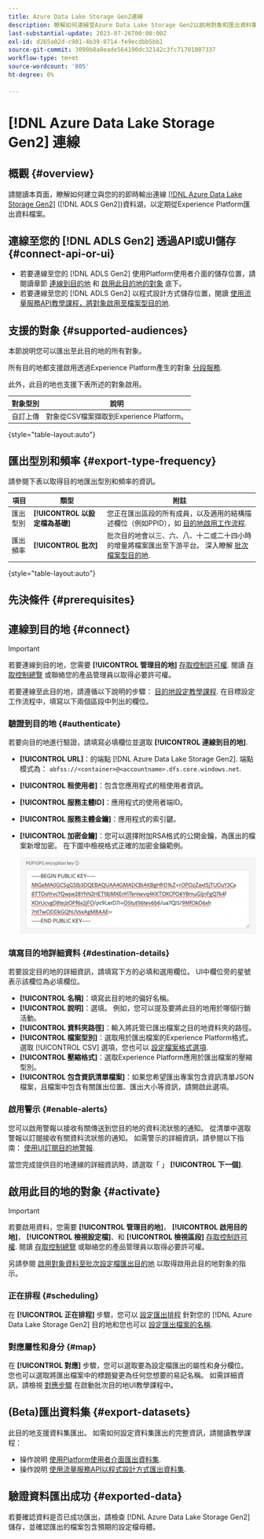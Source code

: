 ```yaml
---
title: Azure Data Lake Storage Gen2連線
description: 瞭解如何連線至Azure Data Lake Storage Gen2以啟用對象和匯出資料集。
last-substantial-update: 2023-07-26T00:00:00Z
exl-id: d265a02d-c901-4b39-8714-fe9ecdbb5bb1
source-git-commit: 3090b8a8eade564190dc32142c3fc71701007337
workflow-type: tm+mt
source-wordcount: '805'
ht-degree: 0%

---
```


# [!DNL Azure Data Lake Storage Gen2] 連線

## 概觀 {#overview}

請閱讀本頁面，瞭解如何建立與您的的即時輸出連線 [[!DNL Azure Data Lake Storage Gen2]](https://learn.microsoft.com/en-us/azure/storage/blobs/data-lake-storage-introduction) ([!DNL ADLS Gen2])資料湖，以定期從Experience Platform匯出資料檔案。

## 連線至您的 [!DNL ADLS Gen2] 透過API或UI儲存 {#connect-api-or-ui}

* 若要連線至您的 [!DNL ADLS Gen2] 使用Platform使用者介面的儲存位置，請閱讀章節 [連線到目的地](#connect) 和 [啟用此目的地的對象](#activate) 底下。
* 若要連線至您的 [!DNL ADLS Gen2] 以程式設計方式儲存位置，閱讀 [使用流量服務API教學課程，將對象啟用至檔案型目的地](../../api/activate-segments-file-based-destinations.md).

## 支援的對象 {#supported-audiences}

本節說明您可以匯出至此目的地的所有對象。

所有目的地都支援啟用透過Experience Platform產生的對象 [分段服務](../../../segmentation/home.md).

此外，此目的地也支援下表所述的對象啟用。

| 對象型別 | 說明 |
---------|----------|
| 自訂上傳 | 對象從CSV檔案擷取到Experience Platform。 |

{style="table-layout:auto"}

## 匯出型別和頻率 {#export-type-frequency}

請參閱下表以取得目的地匯出型別和頻率的資訊。

| 項目 | 類型 | 附註 |
---------|----------|---------|
| 匯出型別 | **[!UICONTROL 以設定檔為基礎]** | 您正在匯出區段的所有成員，以及適用的結構描述欄位（例如PPID），如 [目的地啟用工作流程](/help/destinations/ui/activate-batch-profile-destinations.md#select-attributes). |
| 匯出頻率 | **[!UICONTROL 批次]** | 批次目的地會以三、六、八、十二或二十四小時的增量將檔案匯出至下游平台。 深入瞭解 [批次檔案型目的地](/help/destinations/destination-types.md#file-based). |

{style="table-layout:auto"}

## 先決條件 {#prerequisites}

## 連線到目的地 {#connect}

>[!IMPORTANT]
> 
>若要連線到目的地，您需要 **[!UICONTROL 管理目的地]** [存取控制許可權](/help/access-control/home.md#permissions). 閱讀 [存取控制總覽](/help/access-control/ui/overview.md) 或聯絡您的產品管理員以取得必要許可權。

若要連線至此目的地，請遵循以下說明的步驟： [目的地設定教學課程](/help/destinations/ui/connect-destination.md). 在目標設定工作流程中，填寫以下兩個區段中列出的欄位。

### 驗證到目的地 {#authenticate}

若要向目的地進行驗證，請填寫必填欄位並選取 **[!UICONTROL 連線到目的地]**.

* **[!UICONTROL URL]**：的端點 [!DNL Azure Data Lake Storage Gen2]. 端點模式為： `abfss://<container>@<accountname>.dfs.core.windows.net`.
* **[!UICONTROL 租使用者]**：包含您應用程式的租使用者資訊。
* **[!UICONTROL 服務主體ID]**：應用程式的使用者端ID。
* **[!UICONTROL 服務主體金鑰]**：應用程式的索引鍵。
* **[!UICONTROL 加密金鑰]**：您可以選擇附加RSA格式的公開金鑰，為匯出的檔案新增加密。 在下圖中檢視格式正確的加密金鑰範例。

  ![此影像顯示UI中格式正確的PGP金鑰範例](../../assets/catalog/cloud-storage/sftp/pgp-key.png)

### 填寫目的地詳細資料 {#destination-details}

若要設定目的地的詳細資訊，請填寫下方的必填和選用欄位。 UI中欄位旁的星號表示該欄位為必填欄位。

* **[!UICONTROL 名稱]**：填寫此目的地的偏好名稱。
* **[!UICONTROL 說明]**：選填。 例如，您可以提及要將此目的地用於哪個行銷活動。
* **[!UICONTROL 資料夾路徑]**：輸入將託管已匯出檔案之目的地資料夾的路徑。
* **[!UICONTROL 檔案型別]**：選取用於匯出檔案的Experience Platform格式。 選取 [!UICONTROL CSV] 選項，您也可以 [設定檔案格式選項](../../ui/batch-destinations-file-formatting-options.md).
* **[!UICONTROL 壓縮格式]**：選取Experience Platform應用於匯出檔案的壓縮型別。
* **[!UICONTROL 包含資訊清單檔案]**：如果您希望匯出專案包含資訊清單JSON檔案，且檔案中包含有關匯出位置、匯出大小等資訊，請開啟此選項。

### 啟用警示 {#enable-alerts}

您可以啟用警報以接收有關傳送到您目的地的資料流狀態的通知。 從清單中選取警報以訂閱接收有關資料流狀態的通知。 如需警示的詳細資訊，請參閱以下指南： [使用UI訂閱目的地警報](../../ui/alerts.md).

當您完成提供目的地連線的詳細資訊時，請選取「 」 **[!UICONTROL 下一個]**.

## 啟用此目的地的對象 {#activate}

>[!IMPORTANT]
> 
>若要啟用資料，您需要 **[!UICONTROL 管理目的地]**， **[!UICONTROL 啟用目的地]**， **[!UICONTROL 檢視設定檔]**、和 **[!UICONTROL 檢視區段]** [存取控制許可權](/help/access-control/home.md#permissions). 閱讀 [存取控制總覽](/help/access-control/ui/overview.md) 或聯絡您的產品管理員以取得必要許可權。

另請參閱 [啟用對象資料至批次設定檔匯出目的地](../../ui/activate-batch-profile-destinations.md) 以取得啟用此目的地對象的指示。

### 正在排程 {#scheduling}

在 **[!UICONTROL 正在排程]** 步驟，您可以 [設定匯出排程](/help/destinations/ui/activate-batch-profile-destinations.md#scheduling) 針對您的 [!DNL Azure Data Lake Storage Gen2] 目的地和您也可以 [設定匯出檔案的名稱](/help/destinations/ui/activate-batch-profile-destinations.md#file-names).

### 對應屬性和身分 {#map}

在 **[!UICONTROL 對應]** 步驟，您可以選取要為設定檔匯出的屬性和身分欄位。 您也可以選取將匯出檔案中的標題變更為任何您想要的易記名稱。 如需詳細資訊，請檢視 [對應步驟](/help/destinations/ui/activate-batch-profile-destinations.md#mapping) 在啟動批次目的地UI教學課程中。

## (Beta)匯出資料集 {#export-datasets}

此目的地支援資料集匯出。 如需如何設定資料集匯出的完整資訊，請閱讀教學課程：

* 操作說明 [使用Platform使用者介面匯出資料集](/help/destinations/ui/export-datasets.md).
* 操作說明 [使用流量服務API以程式設計方式匯出資料集](/help/destinations/api/export-datasets.md).

## 驗證資料匯出成功 {#exported-data}

若要確認資料是否已成功匯出，請檢查 [!DNL Azure Data Lake Storage Gen2] 儲存，並確認匯出的檔案包含預期的設定檔母體。
